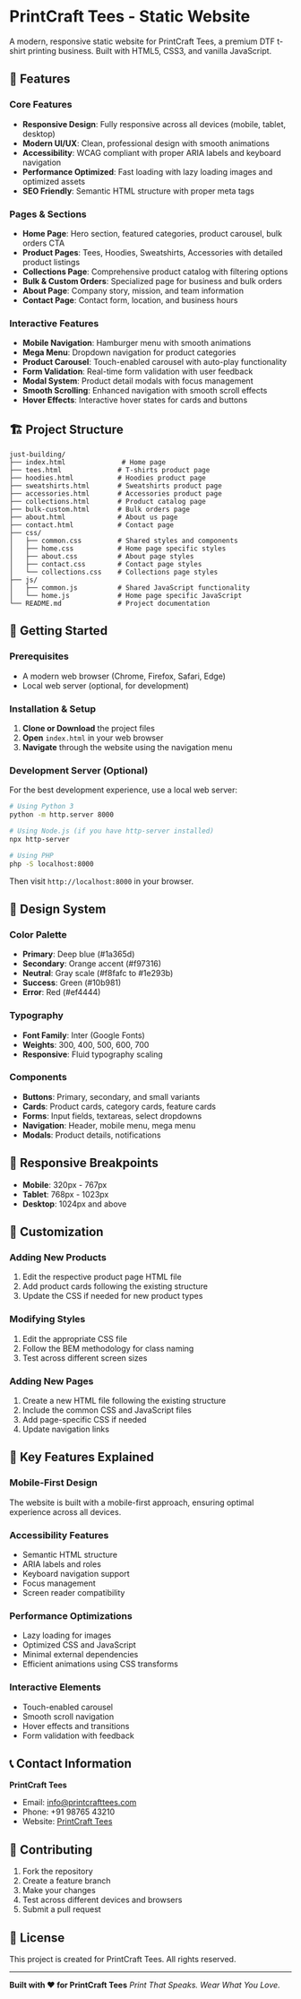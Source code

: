 # PrintCraft Tees - Static Website

A modern, responsive static website for PrintCraft Tees, a premium DTF t-shirt printing business. Built with HTML5, CSS3, and vanilla JavaScript.

## 🎯 Features

### Core Features
- **Responsive Design**: Fully responsive across all devices (mobile, tablet, desktop)
- **Modern UI/UX**: Clean, professional design with smooth animations
- **Accessibility**: WCAG compliant with proper ARIA labels and keyboard navigation
- **Performance Optimized**: Fast loading with lazy loading images and optimized assets
- **SEO Friendly**: Semantic HTML structure with proper meta tags

### Pages & Sections
- **Home Page**: Hero section, featured categories, product carousel, bulk orders CTA
- **Product Pages**: Tees, Hoodies, Sweatshirts, Accessories with detailed product listings
- **Collections Page**: Comprehensive product catalog with filtering options
- **Bulk & Custom Orders**: Specialized page for business and bulk orders
- **About Page**: Company story, mission, and team information
- **Contact Page**: Contact form, location, and business hours

### Interactive Features
- **Mobile Navigation**: Hamburger menu with smooth animations
- **Mega Menu**: Dropdown navigation for product categories
- **Product Carousel**: Touch-enabled carousel with auto-play functionality
- **Form Validation**: Real-time form validation with user feedback
- **Modal System**: Product detail modals with focus management
- **Smooth Scrolling**: Enhanced navigation with smooth scroll effects
- **Hover Effects**: Interactive hover states for cards and buttons

## 🏗️ Project Structure

```
just-building/
├── index.html              # Home page
├── tees.html              # T-shirts product page
├── hoodies.html           # Hoodies product page
├── sweatshirts.html       # Sweatshirts product page
├── accessories.html       # Accessories product page
├── collections.html       # Product catalog page
├── bulk-custom.html       # Bulk orders page
├── about.html             # About us page
├── contact.html           # Contact page
├── css/
│   ├── common.css         # Shared styles and components
│   ├── home.css           # Home page specific styles
│   ├── about.css          # About page styles
│   ├── contact.css        # Contact page styles
│   └── collections.css    # Collections page styles
├── js/
│   ├── common.js          # Shared JavaScript functionality
│   └── home.js            # Home page specific JavaScript
└── README.md              # Project documentation
```

## 🚀 Getting Started

### Prerequisites
- A modern web browser (Chrome, Firefox, Safari, Edge)
- Local web server (optional, for development)

### Installation & Setup

1. **Clone or Download** the project files
2. **Open** `index.html` in your web browser
3. **Navigate** through the website using the navigation menu

### Development Server (Optional)
For the best development experience, use a local web server:

```bash
# Using Python 3
python -m http.server 8000

# Using Node.js (if you have http-server installed)
npx http-server

# Using PHP
php -S localhost:8000
```

Then visit `http://localhost:8000` in your browser.

## 🎨 Design System

### Color Palette
- **Primary**: Deep blue (#1a365d)
- **Secondary**: Orange accent (#f97316)
- **Neutral**: Gray scale (#f8fafc to #1e293b)
- **Success**: Green (#10b981)
- **Error**: Red (#ef4444)

### Typography
- **Font Family**: Inter (Google Fonts)
- **Weights**: 300, 400, 500, 600, 700
- **Responsive**: Fluid typography scaling

### Components
- **Buttons**: Primary, secondary, and small variants
- **Cards**: Product cards, category cards, feature cards
- **Forms**: Input fields, textareas, select dropdowns
- **Navigation**: Header, mobile menu, mega menu
- **Modals**: Product details, notifications

## 📱 Responsive Breakpoints

- **Mobile**: 320px - 767px
- **Tablet**: 768px - 1023px
- **Desktop**: 1024px and above

## 🔧 Customization

### Adding New Products
1. Edit the respective product page HTML file
2. Add product cards following the existing structure
3. Update the CSS if needed for new product types

### Modifying Styles
1. Edit the appropriate CSS file
2. Follow the BEM methodology for class naming
3. Test across different screen sizes

### Adding New Pages
1. Create a new HTML file following the existing structure
2. Include the common CSS and JavaScript files
3. Add page-specific CSS if needed
4. Update navigation links

## 🎯 Key Features Explained

### Mobile-First Design
The website is built with a mobile-first approach, ensuring optimal experience across all devices.

### Accessibility Features
- Semantic HTML structure
- ARIA labels and roles
- Keyboard navigation support
- Focus management
- Screen reader compatibility

### Performance Optimizations
- Lazy loading for images
- Optimized CSS and JavaScript
- Minimal external dependencies
- Efficient animations using CSS transforms

### Interactive Elements
- Touch-enabled carousel
- Smooth scroll navigation
- Hover effects and transitions
- Form validation with feedback

## 📞 Contact Information

**PrintCraft Tees**
- Email: info@printcrafttees.com
- Phone: +91 98765 43210
- Website: [PrintCraft Tees](https://printcrafttees.com)

## 🤝 Contributing

1. Fork the repository
2. Create a feature branch
3. Make your changes
4. Test across different devices and browsers
5. Submit a pull request

## 📄 License

This project is created for PrintCraft Tees. All rights reserved.

---

**Built with ❤️ for PrintCraft Tees**
*Print That Speaks. Wear What You Love.*